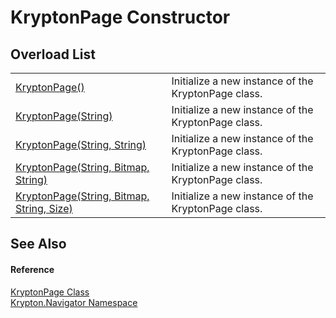 # KryptonPage Constructor


## Overload List
<table>
<tr>
<td><a href="b62ba3e9-9326-59bd-e148-86f1c55e0c37.md">KryptonPage()</a></td>
<td>Initialize a new instance of the KryptonPage class.</td></tr>
<tr>
<td><a href="4db3c504-3c3b-4d31-a035-b42c691e1e55.md">KryptonPage(String)</a></td>
<td>Initialize a new instance of the KryptonPage class.</td></tr>
<tr>
<td><a href="9f1fff25-ae2d-5526-567a-b2eba8dcfab8.md">KryptonPage(String, String)</a></td>
<td>Initialize a new instance of the KryptonPage class.</td></tr>
<tr>
<td><a href="1e4e22bd-b1eb-660a-8d71-d72731b7ac42.md">KryptonPage(String, Bitmap, String)</a></td>
<td>Initialize a new instance of the KryptonPage class.</td></tr>
<tr>
<td><a href="988aa127-8c03-56d2-2d33-5cb6effd083e.md">KryptonPage(String, Bitmap, String, Size)</a></td>
<td>Initialize a new instance of the KryptonPage class.</td></tr>
</table>

## See Also


#### Reference
<a href="6152055e-8626-d35d-405b-6d965a03471a.md">KryptonPage Class</a>  
<a href="a21ac074-d119-3dc6-bd1c-d3a12c0128bc.md">Krypton.Navigator Namespace</a>  
